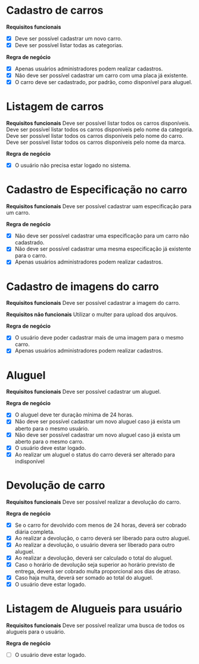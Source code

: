 # Cadastro de carros

**Requisitos funcionais**
* [X] Deve ser possível cadastrar um novo carro.
* [X] Deve ser possível listar todas as categorias.

**Regra de negócio**
* [X] Apenas usuários administradores podem realizar cadastros.
* [X] Não deve ser possível cadastrar um carro com uma placa já existente.
* [X] O carro deve ser cadastrado, por padrão, como disponível para aluguel.

# Listagem de carros

**Requisitos funcionais**
Deve ser possível listar todos os carros disponíveis.
Deve ser possível listar todos os carros disponiveis pelo nome da categoria.
Deve ser possível listar todos os carros disponiveis pelo nome do carro.
Deve ser possível listar todos os carros disponiveis pelo nome da marca.

**Regra de negócio**
* [X] O usuário não precisa estar logado no sistema.

# Cadastro de Especificação no carro

**Requisitos funcionais**
Deve ser possível cadastrar uam especificação para um carro.

**Regra de negócio**
* [X] Não deve ser possível cadastrar uma especificação para um carro não cadastrado.
* [X] Não deve ser possível cadastrar uma mesma especificação já existente para o carro.
* [X] Apenas usuários administradores podem realizar cadastros.

# Cadastro de imagens do carro

**Requisitos funcionais**
Deve ser possível cadastrar a imagem do carro.

**Requisitos não funcionais**
Utilizar o multer para upload dos arquivos.

**Regra de negócio**
* [X] O usuário deve poder cadastrar mais de uma imagem para o mesmo carro.
* [X] Apenas usuários administradores podem realizar cadastros.

# Aluguel

**Requisitos funcionais**
Deve ser possível cadastrar um aluguel.

**Regra de negócio**
* [X] O aluguel deve ter duração mínima de 24 horas.
* [X] Não deve ser possível cadastrar um novo aluguel caso já exista um aberto para o mesmo usuário.
* [X] Não deve ser possível cadastrar um novo aluguel caso já exista um aberto para o mesmo carro.
* [X] O usuário deve estar logado.
* [X] Ao realizar um aluguel o status do carro deverá ser alterado para indisponível

# Devolução de carro

**Requisitos funcionais**
Deve ser possível realizar a devolução do carro.

**Regra de negócio**
* [X] Se o carro for devolvido com menos de 24 horas, deverá ser cobrado diária completa.
* [X] Ao realizar a devolução, o carro deverá ser liberado para outro aluguel.
* [X] Ao realizar a devolução, o usuário devera ser liberado para outro aluguel.
* [X] Ao realizar a devolução, deverá ser calculado o total do aluguel.
* [X] Caso o horário de devolução seja superior ao horário previsto de entrega, deverá ser
cobrado multa proporcional aos dias de atraso.
* [X] Caso haja multa, deverá ser somado ao total do aluguel.
* [X] O usuário deve estar logado.

# Listagem de Alugueis para usuário

**Requisitos funcionais**
Deve ser possível realizar uma busca de todos os alugueis para o usuário.

**Regra de negócio**
* [ ] O usuário deve estar logado.
